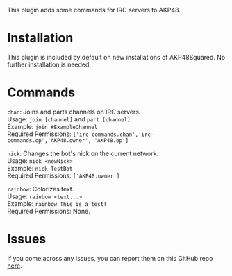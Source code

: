 This plugin adds some commands for IRC servers to AKP48.

# Installation

This plugin is included by default on new installations of AKP48Squared. No further installation is needed.

# Commands

`chan`: Joins and parts channels on IRC servers.   
Usage: `join [channel]` and `part [channel]`  
Example: `join #ExampleChannel`  
Required Permissions: `['irc-commands.chan','irc-commands.op','AKP48.owner', 'AKP48.op']`

`nick`: Changes the bot's nick on the current network.  
Usage: `nick <newNick>`  
Example: `nick TestBot`  
Required Permissions: `['AKP48.owner']`

`rainbow`: Colorizes text.  
Usage: `rainbow <text...>`  
Example: `rainbow This is a test!`  
Required Permissions: None.

# Issues

If you come across any issues, you can report them on this GitHub repo [here](https://github.com/AKP48Squared/irc-commands/issues).
